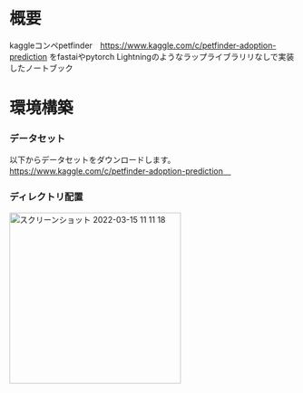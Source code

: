 # 概要
kaggleコンペpetfinder　https://www.kaggle.com/c/petfinder-adoption-prediction
をfastaiやpytorch Lightningのようなラップライブラリリなしで実装したノートブック

# 環境構築
### データセット
以下からデータセットをダウンロードします。
https://www.kaggle.com/c/petfinder-adoption-prediction　

### ディレクトリ配置

<img width="302" alt="スクリーンショット 2022-03-15 11 11 18" src="https://user-images.githubusercontent.com/81937075/158292065-8dba4583-8d73-40fc-b34f-19eb5ec093aa.png">
